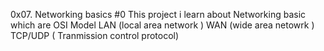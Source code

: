 0x07. Networking basics #0
This project i learn about Networking basic which are 
OSI Model
 LAN (local area network )
 WAN (wide area netowrk )
TCP/UDP ( Tranmission control protocol)
